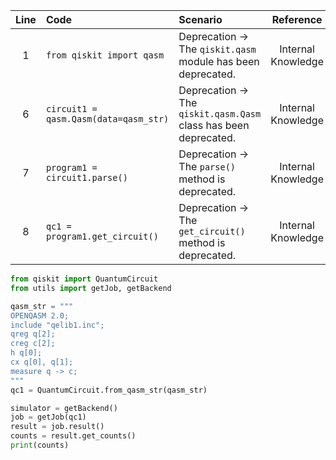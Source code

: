 | Line | Code | Scenario | Reference | Artifact | Refactoring |
| :--: | :--- | :------- | :-------: | :------- | :---------- |
| 1 | `from qiskit import qasm` | Deprecation -> The `qiskit.qasm` module has been deprecated. | Internal Knowledge | `qiskit.qasm` | |
| 6 | `circuit1 = qasm.Qasm(data=qasm_str)` | Deprecation -> The `qiskit.qasm.Qasm` class has been deprecated. | Internal Knowledge | `qasm.Qasm` | `qc1 = QuantumCircuit.from_qasm_str(qasm_str)` |
| 7 | `program1 = circuit1.parse()` | Deprecation -> The `parse()` method is deprecated. | Internal Knowledge | `circuit1.parse` | |
| 8 | `qc1 = program1.get_circuit()` | Deprecation -> The `get_circuit()` method is deprecated. | Internal Knowledge | `program1.get_circuit` | |


```python
from qiskit import QuantumCircuit
from utils import getJob, getBackend

qasm_str = """
OPENQASM 2.0;
include "qelib1.inc";
qreg q[2];
creg c[2];
h q[0];
cx q[0], q[1];
measure q -> c;
"""
qc1 = QuantumCircuit.from_qasm_str(qasm_str)

simulator = getBackend()
job = getJob(qc1)
result = job.result()
counts = result.get_counts()
print(counts)
```